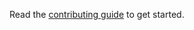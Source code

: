Read the [contributing guide](https://github.com/anthonycorletti/ddex/blob/main/CONTRIBUTING.md) to get started.
